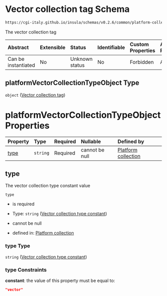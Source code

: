 # Vector collection tag Schema

```txt
https://cgi-italy.github.io/insula/schemas/v0.2.6/common/platform-collection.schema.json#/$defs/platformVectorCollectionTypeObject
```

The vector collection tag

| Abstract            | Extensible | Status         | Identifiable | Custom Properties | Additional Properties | Access Restrictions | Defined In                                                                                                 |
| :------------------ | :--------- | :------------- | :----------- | :---------------- | :-------------------- | :------------------ | :--------------------------------------------------------------------------------------------------------- |
| Can be instantiated | No         | Unknown status | No           | Forbidden         | Allowed               | none                | [platform-collection.schema.json\*](schemas/common/platform-collection.schema.json) |

## platformVectorCollectionTypeObject Type

`object` ([Vector collection tag](platform-collection-defs-vector-collection-tag.md))

# platformVectorCollectionTypeObject Properties

| Property      | Type     | Required | Nullable       | Defined by                                                                                                                                                                                                                                                               |
| :------------ | :------- | :------- | :------------- | :----------------------------------------------------------------------------------------------------------------------------------------------------------------------------------------------------------------------------------------------------------------------- |
| [type](#type) | `string` | Required | cannot be null | [Platform collection](platform-collection-defs-vector-collection-tag-properties-vector-collection-type-constant.md) |

## type

The vector collection type constant value

`type`

* is required

* Type: `string` ([Vector collection type constant](platform-collection-defs-vector-collection-tag-properties-vector-collection-type-constant.md))

* cannot be null

* defined in: [Platform collection](platform-collection-defs-vector-collection-tag-properties-vector-collection-type-constant.md)

### type Type

`string` ([Vector collection type constant](platform-collection-defs-vector-collection-tag-properties-vector-collection-type-constant.md))

### type Constraints

**constant**: the value of this property must be equal to:

```json
"vector"
```
